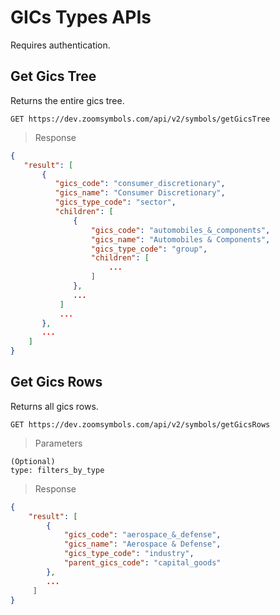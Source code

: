 

# GICs Types APIs

Requires authentication.

## Get Gics Tree

Returns the entire gics tree.


```APIs
GET https://dev.zoomsymbols.com/api/v2/symbols/getGicsTree
```

> Response

```json
{
   "result": [
       {
          "gics_code": "consumer_discretionary",
          "gics_name": "Consumer Discretionary",
          "gics_type_code": "sector",
          "children": [
              {
                  "gics_code": "automobiles_&_components",
                  "gics_name": "Automobiles & Components",
                  "gics_type_code": "group",
                  "children": [
                      ...
                  ]
              },
              ...
           ]
           ...
       },
       ...
    ]
}
```


## Get Gics Rows

Returns all gics rows.


```APIs
GET https://dev.zoomsymbols.com/api/v2/symbols/getGicsRows
```

> Parameters

```
(Optional)
type: filters_by_type
```

> Response

```json
{ 
    "result": [  
        {
            "gics_code": "aerospace_&_defense",
            "gics_name": "Aerospace & Defense",
            "gics_type_code": "industry",
            "parent_gics_code": "capital_goods"
        },
        ...
     ]
}
```

